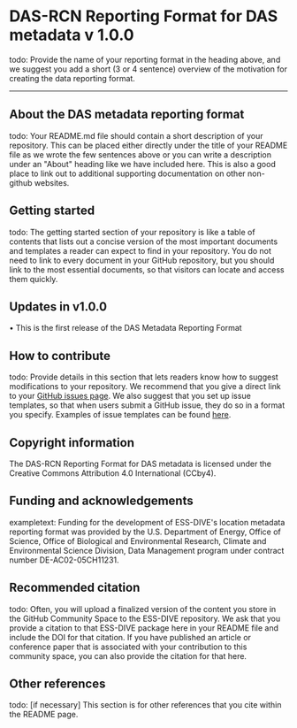 # DAS-RCN Reporting Format for DAS metadata v 1.0.0

todo: Provide the name of your reporting format in the heading above, and we suggest you add a short (3 or 4 sentence) overview of the motivation for creating the data reporting format.  

---

## About the DAS metadata reporting format

todo: Your README.md file should contain a short description of your repository. This can be placed either directly under the title of your README file as we wrote the few sentences above or you can write a description under an "About" heading like we have included here. This is also a good place to link out to additional supporting documentation on other non-github websites.

## Getting started  

todo: The getting started section of your repository is like a table of contents that lists out a concise version of the most important documents and templates a reader can expect to find in your repository. You do not need to link to every  document in your GitHub repository, but you should link to the most essential documents, so that visitors can locate and access them quickly.

## Updates in v1.0.0

• This is the first release of the DAS Metadata Reporting Format

## How to contribute  

todo: Provide details in this section that lets readers know how to suggest modifications to your repository. We recommend that you give a direct link to your [GitHub issues page](https://github.com/ess-dive-community/community-repo-guide/issues). We also suggest that you set up issue templates, so that when users submit a GitHub issue, they do so in a format you specify. Examples of issue templates can be found [here](https://github.com/ess-dive-community/essdive-file-level-metadata/issues/new/choose).  

## Copyright information  

The DAS-RCN Reporting Format for DAS metadata is licensed under the Creative Commons Attribution 4.0 International (CCby4).

## Funding and acknowledgements  

exampletext: Funding for the development of ESS-DIVE's location metadata reporting format was provided by the U.S. Department of Energy, Office of Science, Office of Biological and Environmental Research, Climate and Environmental Science Division, Data Management program under contract number DE-AC02-05CH11231.

## Recommended citation  

todo: Often, you will upload a finalized version of the content you store in the GitHub Community Space to the ESS-DIVE repository. We ask that you provide a citation to that ESS-DIVE package here in your README file and include the DOI for that citation. If you have published an article or conference paper that is associated with your contribution to this community space, you can also provide the citation for that here.  

## Other references    

todo: [if necessary] This section is for other references that you cite within the README page.
